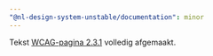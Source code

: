 ```yaml
---
"@nl-design-system-unstable/documentation": minor
---
```


Tekst [WCAG-pagina 2.3.1](/wcag/2.3.1) volledig afgemaakt.
